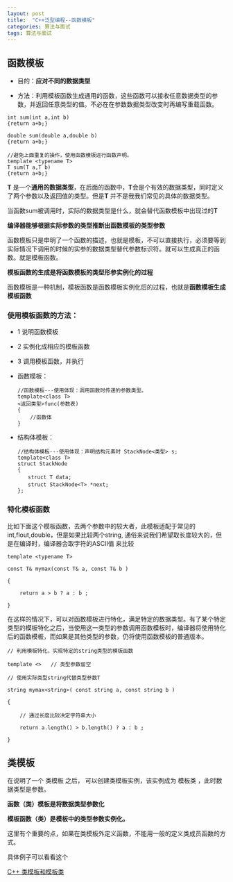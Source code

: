 ```yaml
---
layout: post
title:  "C++泛型编程--函数模板"
categories: 算法与面试
tags: 算法与面试
---
```


## 函数模板

- 目的：**应对不同的数据类型**

- 方法：利用模板函数生成通用的函数，这些函数可以接收任意数据类型的参数，并返回任意类型的值。不必在在参数数据类型改变时再编写重载函数。

  

```
int sum(int a,int b)
{return a+b;}

double sum(double a,double b)
{return a+b;}

//避免上面重复的操作，使用函数模板进行函数声明。
template <typename T>
T sum(T a,T b)
{return a+b;}
```

**T** 是一个**通用的数据类型**，在后面的函数中，**T**会是个有效的数据类型，同时定义了两个参数以及返回值的类型。但是**T** 并不是我我们常见的具体的数据类型。

当函数sum被调用时，实际的数据类型是什么，就会替代函数模板中出现过的**T**

**编译器能够根据实际参数的类型推断出函数模板的类型参数** 



函数模板只是申明了一个函数的描述，也就是模板，不可以直接执行，必须要等到实际情况下调用的时候的实参的数据类型替代参数标识符。就可以生成真正的函数。就是模板函数。

**模板函数的生成是将函数模板的类型形参实例化的过程**

函数模板是一种机制，模板函数是函数模板实例化后的过程，也就是**函数模板生成模板函数**



### 使用模板函数的方法： 

- 1 说明函数模板

- 2 实例化成相应的模板函数 

- 3 调用模板函数，并执行 

- 函数模板：

  ```
  //函数模板---使用体现：调用函数时传递的参数类型。
  template<class T>
  <返回类型>func(参数表)
  {
      //函数体
  }
  ```

  

- 结构体模板：

  ```
  //结构体模板---使用体现：声明结构元素时 StackNode<类型> s;
  template<class T>
  struct StackNode
  {
  　　struct T data;
  　　struct StackNode<T> *next;
  };
  
  ```

### 特化模板函数

比如下面这个模板函数，去两个参数中的较大者，此模板适配于常见的int,flout,double，但是如果比较两个string, 通俗来说我们希望取长度较大的，但是在编译时，编译器会取字符的ASCII值 来比较

```
template <typename T>

const T& mymax(const T& a, const T& b )

{

    return a > b ? a : b ;

}
```

在这样的情况下，可以对函数模板进行特化，满足特定的数据类型。有了某个特定类型的模板特化之后，当使用这一类型的参数调用函数模板时，编译器将使用特化后的函数模板，而如果是其他类型的参数，仍将使用函数模板的普通版本。 

```
// 利用模板特化，实现特定的string类型的模板函数

template <>   // 类型参数留空

// 使用实际类型string代替类型参数T

string mymax<string>( const string a, const string b )

{

    // 通过长度比较决定字符串大小

    return a.length() > b.length() ? a : b ;

}
```

## 类模板

在说明了一个 类模板 之后， 可以创建类模板实例，该实例成为 模板类 ，此时数据类型是参数。

**函数（类）模板是将数据类型参数化**

**模板函数（类）是模板中的类型参数实例化。** 

这里有个重要的点，如果在类模板外定义函数，不能用一般的定义类成员函数的方式。

具体例子可以看看这个

[C++ 类模板和模板类](https://blog.csdn.net/EmSoftEn/article/details/50421124)


